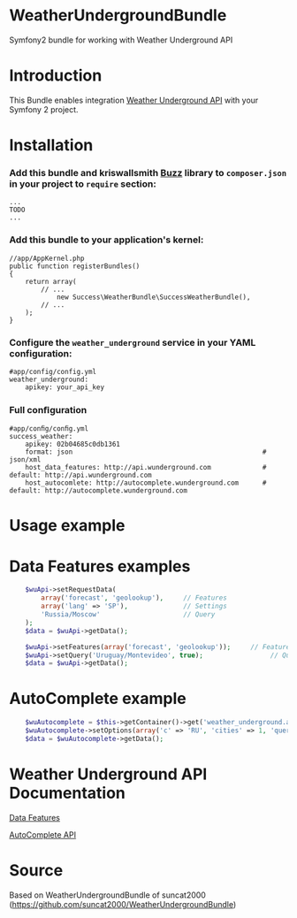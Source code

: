 WeatherUndergroundBundle
=============

Symfony2 bundle for working with Weather Underground API

Introduction
============

This Bundle enables integration [Weather Underground API](http://www.wunderground.com/weather/api/d/docs) with your Symfony 2 project.

Installation
============

### Add this bundle and kriswallsmith [Buzz](https://github.com/kriswallsmith/Buzz) library to `composer.json` in your project to `require` section:

````
...
TODO
...
````

### Add this bundle to your application's kernel:

````
//app/AppKernel.php
public function registerBundles()
{
    return array(
        // ...
            new Success\WeatherBundle\SuccessWeatherBundle(),
        // ...
    );
}
````

### Configure the `weather_underground` service in your YAML configuration:

````
#app/config/config.yml
weather_underground:
    apikey: your_api_key
````
### Full conﬁguration

````
#app/conﬁg/conﬁg.yml
success_weather:
    apikey: 02b04685c0db1361
    format: json                                                # json/xml
    host_data_features: http://api.wunderground.com             # default: http://api.wunderground.com
    host_autocomlete: http://autocomplete.wunderground.com      # default: http://autocomplete.wunderground.com
````

Usage example
============

Data Features examples
============

``` php
    $wuApi->setRequestData(
        array('forecast', 'geolookup'),     // Features
        array('lang' => 'SP'),              // Settings
        'Russia/Moscow'                     // Query
    );
    $data = $wuApi->getData();
```

``` php
    $wuApi->setFeatures(array('forecast', 'geolookup'));     // Features
    $wuApi->setQuery('Uruguay/Montevideo', true);                 // Query
    $data = $wuApi->getData();
```

AutoComplete example
============

``` php
    $wuAutocomplete = $this->getContainer()->get('weather_underground.autocomplete');
    $wuAutocomplete->setOptions(array('c' => 'RU', 'cities' => 1, 'query' => 'Mosc'));
    $data = $wuAutocomplete->getData();
```

Weather Underground API Documentation
============

[Data Features](http://www.wunderground.com/weather/api/d/docs?d=data/index)

[AutoComplete API](http://www.wunderground.com/weather/api/d/docs?d=autocomplete-api)

Source
============
Based on WeatherUndergroundBundle of suncat2000  (https://github.com/suncat2000/WeatherUndergroundBundle)
